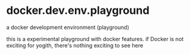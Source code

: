 # docker.dev.env.playground
a docker development environment (playground)

this is a experimental playground with docker features. if Docker is not exciting for yogith, there's nothing exciting to see here